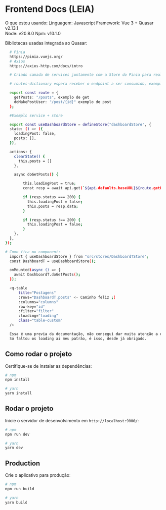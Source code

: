# Frontend Docs (LEIA)

O que estou usando:
Linguagem: Javascript
Framework: Vue 3 + Quasar v2.13.1 <br>
Node: v20.8.0
Npm: v10.1.0

Bibliotecas usadas integrada ao Quasar:

```bash
  # Pinia
  https://pinia.vuejs.org/
  # Axios
  https://axios-http.com/docs/intro
```

```bash
  # Criado camada de services juntamente com a Store do Pinia para realizar chamada a api.

  # routes-dictionary espera receber o endpoint a ser consumido, exemplo:

  export const route = {
    getPosts: "/posts", exemplo de get
    doMakePostUser: "/post/{id}" exemplo de post
  };

  #Exemplo service + store

  export const useDashboardStore = defineStore("dashboardStore", {
  state: () => ({
    loadingPost: false,
    posts: [],
  }),

  actions: {
    clearState() {
      this.posts = []
    },

    async doGetPosts() {

        this.loadingPost = true;
        const resp = await api.get(`${api.defaults.baseURL}${route.getPosts}`);

        if (resp.status === 200) {
          this.loadingPost = false;
          this.posts = resp.data;
        }

        if (resp.status !== 200) {
          this.loadingPost = false;
        }
    },
  },
});

# Como fica no component:
  import { useDashboardStore } from "src/stores/DashboardTStore";
  const DashboardT = useDashboardStore();

  onMounted(async () => {
    await DashboardT.doGetPosts();
  });

  <q-table
      title="Postagens"
      :rows="DashboardT.posts" <- Caminho feliz ;)
      :columns="columns"
      row-key="id"
      :filter="filter"
      :loading="loading"
      class="table-custom"
  />

  Essa é uma previa da documentação, não consegui dar muita atenção a detalhes, porque meu dia foi bem corrido muitas reuniões para apagar incêndio de prod, iniciei os testes as 23:30 do dia 09/11/2023 e finalizei as 10/11/2023 04:50 da manhã, e as 09:00 tenho que estar de pé para Daily. :X
  Só faltou os loading ai meu patrão, é isso, desde já obrigado.
```

## Como rodar o projeto

Certifique-se de instalar as dependências:

```bash
# npm
npm install

# yarn
yarn install
```

## Rodar o projeto

Inicie o servidor de desenvolvimento em `http://localhost:9000/`:

```bash
# npm
npm run dev

# yarn
yarn dev
```

## Production

Crie o aplicativo para produção:

```bash
# npm
npm run build

# yarn
yarn build
```
